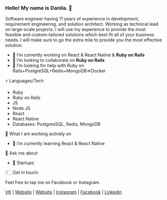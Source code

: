 ### Hello! My name is Danila. 👋

Software engineer having 11 years of experience in development, requirement engineering, and solution architect. Working as technical lead on large-scale projects. I will use my experience to provide the most feasible and custom-tailored solutions which best fit all of your business needs. I will make sure to go the extra mile to provide you the most effective solution.

- 🔭 I’m currently working on React & React Native & **Ruby on Rails**
- 👯 I’m looking to collaborate on **Ruby on Rails**  
- 🤔 I’m looking for help with Ruby on Rails+PostgreSQL+Redis+MongoDB=>Docker

⚡ Languages/Tech

- Ruby
- Ruby on Rails
- JS
- Node.JS
- React
- React Native
- Databases: PostgresSQL, Redis, MongoDB

👀 What I am working actively on 

- 🌱 I’m currently learning React & React Native

💬 Ask me about

- 🌱 Startups

👇🏻 Get in touch:

Feel free to tap me on Facebook or Instagram.

   [VK](https://vk.com/danilababanov "website") | [Website](https://danilababanov.ru "website") | [Website](https://oocc.ru "website") | [Instagram](http://instagram.com/danilababanov "instagram") | [Facebook](https://www.facebook.com/danilababanov/ "fb") | [Linkedin](https://www.linkedin.com/in/danilababanov/ "linkedin")
